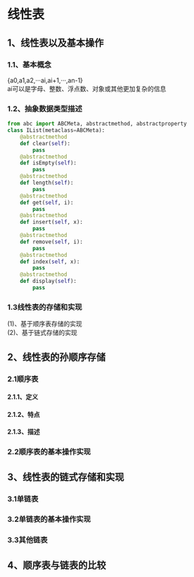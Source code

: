 # 线性表
## 1、线性表以及基本操作
### 1.1、基本概念
{a0,a1,a2,···ai,ai+1,···,an-1}  
ai可以是字母、整数、浮点数、对象或其他更加复杂的信息  
### 1.2、抽象数据类型描述
```python
from abc import ABCMeta, abstractmethod, abstractproperty
class IList(metaclass=ABCMeta):
    @abstractmethod
    def clear(self):
        pass
    @abstractmethod
    def isEmpty(self):
        pass
    @abstractmethod
    def length(self):
        pass
    @abstractmethod
    def get(self, i):
        pass
    @abstractmethod
    def insert(self, x):
        pass
    @abstractmethod
    def remove(self, i):
        pass
    @abstractmethod
    def index(self, x):
        pass
    @abstractmethod
    def display(self):
        pass
```
### 1.3线性表的存储和实现

(1)、基于顺序表存储的实现  
(2)、基于链式存储的实现  

## 2、线性表的孙顺序存储
### 2.1顺序表
#### 2.1.1、定义
#### 2.1.2、特点
#### 2.1.3、描述
### 2.2顺序表的基本操作实现
## 3、线性表的链式存储和实现
### 3.1单链表
### 3.2单链表的基本操作实现
### 3.3其他链表
## 4、顺序表与链表的比较
